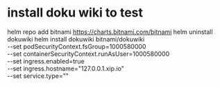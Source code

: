 # install doku wiki to test 
helm repo add bitnami https://charts.bitnami.com/bitnami
helm uninstall dokuwiki
helm install dokuwiki bitnami/dokuwiki \
    --set podSecurityContext.fsGroup=1000580000 \
    --set containerSecurityContext.runAsUser=1000580000 \
    --set ingress.enabled=true \
    --set ingress.hostname="127.0.0.1.xip.io" \
    --set service.type=""

